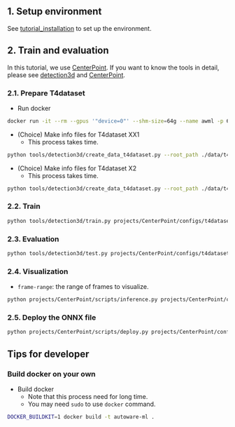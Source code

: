 
## 1. Setup environment

See [tutorial_installation](/docs/tutorial/tutorial_installation.md) to set up the environment.

## 2. Train and evaluation

In this tutorial, we use [CenterPoint](/projects/CenterPoint/).
If you want to know the tools in detail, please see [detection3d](/tools/detection3d/) and [CenterPoint](/projects/CenterPoint/).

### 2.1. Prepare T4dataset

- Run docker

```sh
docker run -it --rm --gpus '"device=0"' --shm-size=64g --name awml -p 6006:6006 -v $PWD/:/workspace -v $PWD/data:/workspace/data autoware-ml
```

- (Choice) Make info files for T4dataset XX1
  - This process takes time.

```sh
python tools/detection3d/create_data_t4dataset.py --root_path ./data/t4dataset --config autoware_ml/configs/detection3d/dataset/t4dataset/xx1.py --version xx1 --max_sweeps 2 --out_dir ./data/t4dataset/info/user_name
```

- (Choice) Make info files for T4dataset X2
  - This process takes time.

```sh
python tools/detection3d/create_data_t4dataset.py --root_path ./data/t4dataset --config autoware_ml/configs/detection3d/dataset/t4dataset/x2.py --version x2 --max_sweeps 2 --out_dir ./data/t4dataset/info/user_name
```

### 2.2. Train

```sh
python tools/detection3d/train.py projects/CenterPoint/configs/t4dataset/second_secfpn_2xb8_121m_base.py
```

### 2.3. Evaluation

```sh
python tools/detection3d/test.py projects/CenterPoint/configs/t4dataset/second_secfpn_2xb8_121m_base.py work_dirs/centerpoint/t4dataset/second_secfpn_2xb8_121m_base/epoch_50.pth
```

### 2.4. Visualization

- `frame-range`: the range of frames to visualize.

```sh
python projects/CenterPoint/scripts/inference.py projects/CenterPoint/configs/t4dataset/second_secfpn_2xb8_121m_base.py work_dirs/centerpoint/t4dataset/second_secfpn_2xb8_121m_base/epoch_50.pth --ann-file-path <info pickle file> --bboxes-score-threshold 0.35 --frame-range 700 1100
```

### 2.5. Deploy the ONNX file

```sh
python projects/CenterPoint/scripts/deploy.py projects/CenterPoint/configs/t4dataset/second_secfpn_2xb8_121m_base.py work_dirs/centerpoint/t4dataset/second_secfpn_2xb8_121m_base/epoch_50.pth --replace_onnx_models --device gpu --rot_y_axis_reference
```

## Tips for developer
### Build docker on your own

- Build docker
  - Note that this process need for long time.
  - You may need `sudo` to use `docker` command.

```sh
DOCKER_BUILDKIT=1 docker build -t autoware-ml .
```
